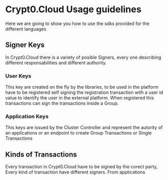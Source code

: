 # Crypt0.Cloud Usage guidelines

Here we are going to show you how to use the sdks provided for the different languages

## Signer Keys
In Crypt0.Cloud there is a variety of posible Signers, every one describing different responsabilities and different authority.

### User Keys
This key are created on the fly by the libraries, to be used in the platform have to be registered self signing the registration transaction with a user id value to identify the user in the external platform. When registered this transactions can sign the transactions inside a Group. 

### Application Keys
This keys are issued by the Cluster Controller and represent the autority of an applications or an endpoint to create Group Transactions or Single Transactions

## Kinds of Transactions

Every transaction in Crypt0.Cloud have to be signed by the corect party, Every kind of transaction have different signers. From applications
